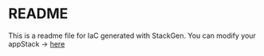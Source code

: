 # README
This is a readme file for IaC generated with StackGen.
You can modify your appStack -> [here](http://main.dev.stackgen.com/appstacks/ee6edbe9-4263-4bcc-86fd-1d5c015b6208)
